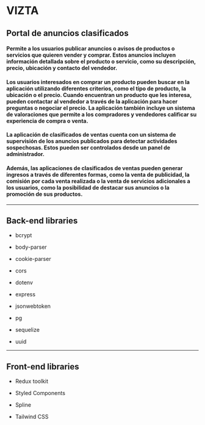 # VIZTA

## Portal de anuncios clasificados

#### Permite a los usuarios publicar anuncios o avisos de productos o servicios que quieren vender y comprar. Estos anuncios incluyen información detallada sobre el producto o servicio, como su descripción, precio, ubicación y contacto del vendedor.

#### Los usuarios interesados en comprar un producto pueden buscar en la aplicación utilizando diferentes criterios, como el tipo de producto, la ubicación o el precio. Cuando encuentran un producto que les interesa, pueden contactar al vendedor a través de la aplicación para hacer preguntas o negociar el precio. La aplicación también incluye un sistema de valoraciones que permite a los compradores y vendedores calificar su experiencia de compra o venta.

#### La aplicación de clasificados de ventas cuenta con un sistema de supervisión de los anuncios publicados para detectar actividades sospechosas. Estos pueden ser controlados desde un panel de administrador.

#### Además, las aplicaciones de clasificados de ventas pueden generar ingresos a través de diferentes formas, como la venta de publicidad, la comisión por cada venta realizada o la venta de servicios adicionales a los usuarios, como la posibilidad de destacar sus anuncios o la promoción de sus productos.

---

## Back-end libraries

- bcrypt

- body-parser

- cookie-parser

- cors

- dotenv

- express

- jsonwebtoken

- pg

- sequelize

- uuid

---

## Front-end libraries

- Redux toolkit

- Styled Components

- Spline

- Tailwind CSS 
